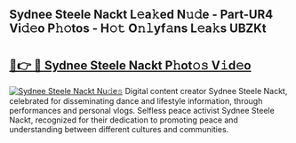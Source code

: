 ## Sydnee Steele Nackt L𝚎a𝚔ed N𝚞𝚍e - Part-UR4 Vi𝚍𝚎o P𝚑𝚘tos - H𝚘𝚝 O𝚗𝚕yf𝚊ns L𝚎a𝚔s UBZKt

# <h2><a href="http://kf4dfg.oniu.top/?m=Sydnee+Steele+Nackt">🔗👉 🔴 Sydnee Steele Nackt P𝚑ot𝚘𝚜 V𝚒d𝚎o</a></h2>

[![Sydnee Steele Nackt Nu𝚍e𝚜](https://i.imgur.com/0qMVB7G.gif)](http://kf4dfg.oniu.top/?m=Sydnee+Steele+Nackt)
Digital content creator Sydnee Steele Nackt, celebrated for disseminating dance and lifestyle information, through performances and personal vlogs. Selfless peace activist Sydnee Steele Nackt, recognized for their dedication to promoting peace and understanding between different cultures and communities.  
